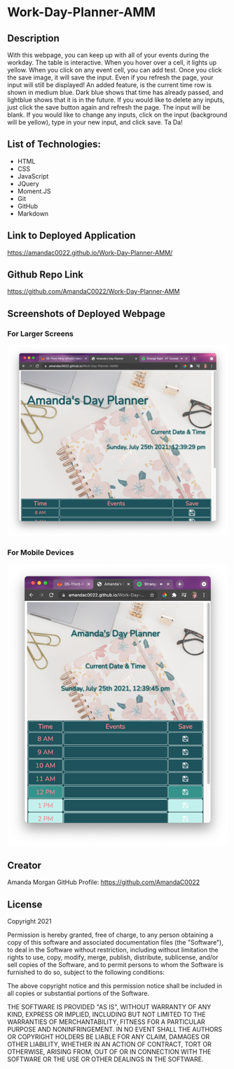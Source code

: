 # Work-Day-Planner-AMM

## Description 
With this webpage, you can keep up with all of your events during the workday. The table is interactive. When you hover over a cell, it lights up yellow. When you click on any event cell, you can add test. Once you click the save image, it will save the input. Even if you refresh the page, your input will still be displayed! An added feature, is the current time row is shown in medium blue. Dark blue shows that time has already passed, and lightblue shows that it is in the future. If you would like to delete any inputs, just click the save button again and refresh the page. The input will be blank. If you would like to change any inputs, click on the input (background will be yellow), type in your new input, and click save. Ta Da! 

## List of Technologies: 
- HTML
- CSS 
- JavaScript
- JQuery 
- Moment.JS
- Git 
- GitHub
- Markdown 

## Link to Deployed Application 
https://amandac0022.github.io/Work-Day-Planner-AMM/

## Github Repo Link 
https://github.com/AmandaC0022/Work-Day-Planner-AMM

## Screenshots of Deployed Webpage 

### For Larger Screens 
![Screenshot of Work Day Planner Webpage on larger screen](./assets/images/WDP-full-screen.png)

### For Mobile Devices 
![Screenshot of Work Day Planner Webpage on mobile devices](./assets/images/WDP-small-screen.png)

## Creator 
Amanda Morgan GitHub Profile: https://github.com/AmandaC0022

## License 
Copyright 2021

Permission is hereby granted, free of charge, to any person obtaining a copy of this software and associated documentation files (the "Software"), to deal in the Software without restriction, including without limitation the rights to use, copy, modify, merge, publish, distribute, sublicense, and/or sell copies of the Software, and to permit persons to whom the Software is furnished to do so, subject to the following conditions:

The above copyright notice and this permission notice shall be included in all copies or substantial portions of the Software.

THE SOFTWARE IS PROVIDED "AS IS", WITHOUT WARRANTY OF ANY KIND, EXPRESS OR IMPLIED, INCLUDING BUT NOT LIMITED TO THE WARRANTIES OF MERCHANTABILITY, FITNESS FOR A PARTICULAR PURPOSE AND NONINFRINGEMENT. IN NO EVENT SHALL THE AUTHORS OR COPYRIGHT HOLDERS BE LIABLE FOR ANY CLAIM, DAMAGES OR OTHER LIABILITY, WHETHER IN AN ACTION OF CONTRACT, TORT OR OTHERWISE, ARISING FROM, OUT OF OR IN CONNECTION WITH THE SOFTWARE OR THE USE OR OTHER DEALINGS IN THE SOFTWARE.